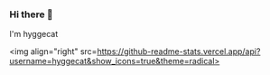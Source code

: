 ### Hi there 👋
I'm hyggecat

<img align="right" src=https://github-readme-stats.vercel.app/api?username=hyggecat&show_icons=true&theme=radical>


